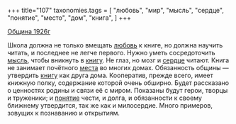 +++
title="107"
taxonomies.tags = [
 "любовь",
 "мир",
 "мысль",
 "сердце",
 "понятие",
 "место",
 "дом",
 "книга",
]
+++

[Община 1926г](/agni/1926)

Школа должна не только вмещать [любовь](/tags/любовь) к книге, но должна научить читать, и последнее не легче первого. Нужно уметь сосредоточить [мысль](/tags/мысль), чтобы вникнуть в [книгу](/tags/книга). Не глаз, но мозг и [сердце](/tags/сердце) читают. Книга не занимает почётного [места](/tags/место) во многих домах. Обязанность общины — утвердить [книгу](/tags/книга) как друга дома. Кооператив, прежде всего, имеет книжную полку, содержание которой очень обширно. Будет рассказано о ценностях родины и связи её с миром. Показаны будут герои, творцы и труженики; и [понятие](/tags/понятие) чести, и долга, и обязанности к своему ближнему утвердится, так же как и милосердие. Много примеров, зовущих к познаванию и открытиям.   

